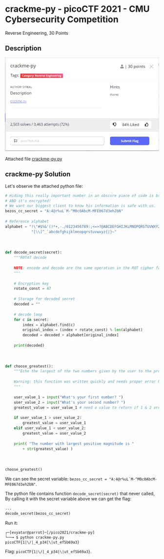 # crackme-py - picoCTF 2021 - CMU Cybersecurity Competition
Reverse Engineering, 30 Points

## Description

![‏‏crackme-py.JPG](images/crackme-py.JPG)

Attached file [crackme-py.py](crackme-py.py)

## crackme-py Solution

Let's observe the attached python file:
```python
# Hiding this really important number in an obscure piece of code is brilliant!
# AND it's encrypted!
# We want our biggest client to know his information is safe with us.
bezos_cc_secret = "A:4@r%uL`M-^M0c0AbcM-MFE067d3eh2bN"

# Reference alphabet
alphabet = "!\"#$%&'()*+,-./0123456789:;<=>?@ABCDEFGHIJKLMNOPQRSTUVWXYZ"+ \
            "[\\]^_`abcdefghijklmnopqrstuvwxyz{|}~"



def decode_secret(secret):
    """ROT47 decode

    NOTE: encode and decode are the same operation in the ROT cipher family.
    """

    # Encryption key
    rotate_const = 47

    # Storage for decoded secret
    decoded = ""

    # decode loop
    for c in secret:
        index = alphabet.find(c)
        original_index = (index + rotate_const) % len(alphabet)
        decoded = decoded + alphabet[original_index]

    print(decoded)



def choose_greatest():
    """Echo the largest of the two numbers given by the user to the program

    Warning: this function was written quickly and needs proper error handling
    """

    user_value_1 = input("What's your first number? ")
    user_value_2 = input("What's your second number? ")
    greatest_value = user_value_1 # need a value to return if 1 & 2 are equal

    if user_value_1 > user_value_2:
        greatest_value = user_value_1
    elif user_value_1 < user_value_2:
        greatest_value = user_value_2

    print( "The number with largest positive magnitude is "
        + str(greatest_value) )



choose_greatest()

```

We can see the secret variable: ```bezos_cc_secret = "A:4@r%uL`M-^M0c0AbcM-MFE067d3eh2bN"```.

The python file contains function ```decode_secret(secret)``` that never called, By calling it with the secret variable above we can get the flag:
```python
...
decode_secret(bezos_cc_secret)
```

Run it:
```console
┌─[evyatar@parrot]─[/pico2021/crackme-py] 
└──╼ $ python crackme-py.py
picoCTF{1|\/|_4_p34|\|ut_ef5b69a3}
```

Flag: ```picoCTF{1|\/|_4_p34|\|ut_ef5b69a3}```.

